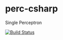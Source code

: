 # perc-csharp
Single Perceptron

[![Build Status](https://rbloom.visualstudio.com/percsharp/_apis/build/status/rOBloOm.perc-csharp?branchName=master)](https://rbloom.visualstudio.com/percsharp/_build/latest?definitionId=10&branchName=master)
